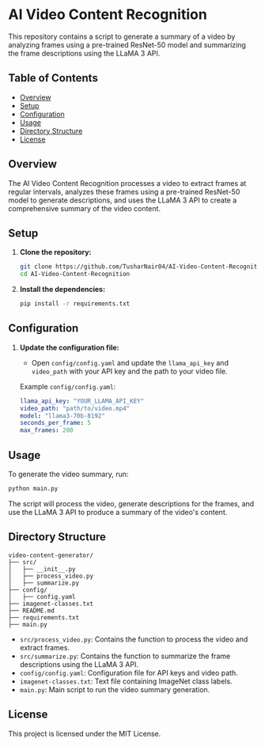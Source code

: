 # AI Video Content Recognition

This repository contains a script to generate a summary of a video by analyzing frames using a pre-trained ResNet-50 model and summarizing the frame descriptions using the LLaMA 3 API.

## Table of Contents

- [Overview](#overview)
- [Setup](#setup)
- [Configuration](#configuration)
- [Usage](#usage)
- [Directory Structure](#directory-structure)
- [License](#license)

## Overview

The AI Video Content Recognition processes a video to extract frames at regular intervals, analyzes these frames using a pre-trained ResNet-50 model to generate descriptions, and uses the LLaMA 3 API to create a comprehensive summary of the video content.

## Setup

1. **Clone the repository:**

   ```bash
   git clone https://github.com/TusharNair04/AI-Video-Content-Recognition.git
   cd AI-Video-Content-Recognition
   ```

2. **Install the dependencies:**
   ```bash
   pip install -r requirements.txt
   ```

## Configuration

1. **Update the configuration file:**

   - Open `config/config.yaml` and update the `llama_api_key` and `video_path` with your API key and the path to your video file.

   Example `config/config.yaml`:

   ```yaml
   llama_api_key: "YOUR_LLAMA_API_KEY"
   video_path: "path/to/video.mp4"
   model: "llama3-70b-8192"
   seconds_per_frame: 5
   max_frames: 200
   ```

## Usage

To generate the video summary, run:

```bash
python main.py
```

The script will process the video, generate descriptions for the frames, and use the LLaMA 3 API to produce a summary of the video's content.

## Directory Structure

```
video-content-generator/
├── src/
│   ├── __init__.py
│   ├── process_video.py
│   ├── summarize.py
├── config/
│   ├── config.yaml
├── imagenet-classes.txt
├── README.md
├── requirements.txt
├── main.py
```

- `src/process_video.py`: Contains the function to process the video and extract frames.
- `src/summarize.py`: Contains the function to summarize the frame descriptions using the LLaMA 3 API.
- `config/config.yaml`: Configuration file for API keys and video path.
- `imagenet-classes.txt`: Text file containing ImageNet class labels.
- `main.py`: Main script to run the video summary generation.

## License

This project is licensed under the MIT License.
